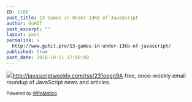 ```yaml
---
ID: 1108
post_title: 13 Games in Under 13KB of JavaScript
author: GuHIT
post_excerpt: ""
layout: post
permalink: >
  http://www.guhit.pro/13-games-in-under-13kb-of-javascript/
published: true
post_date: 2018-10-11 17:00:00
---
```

<img class="wpe_imgrss" src="https://res.cloudinary.com/cpress/image/upload/w_1280,e_sharpen:60/jxttjkha6hryuujl2zxd.jpg">http://javascriptweekly.com/rss/231oegn9A free, once&ndash;weekly email roundup of JavaScript news and articles.<p class="wpematico_credit"><small>Powered by <a href="http://www.wpematico.com" target="_blank">WPeMatico</a></small></p>